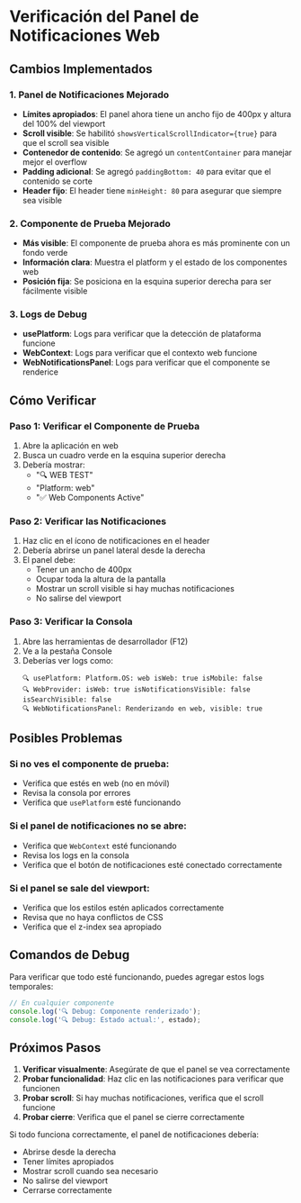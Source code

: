 # Verificación del Panel de Notificaciones Web

## Cambios Implementados

### 1. Panel de Notificaciones Mejorado
- **Límites apropiados**: El panel ahora tiene un ancho fijo de 400px y altura del 100% del viewport
- **Scroll visible**: Se habilitó `showsVerticalScrollIndicator={true}` para que el scroll sea visible
- **Contenedor de contenido**: Se agregó un `contentContainer` para manejar mejor el overflow
- **Padding adicional**: Se agregó `paddingBottom: 40` para evitar que el contenido se corte
- **Header fijo**: El header tiene `minHeight: 80` para asegurar que siempre sea visible

### 2. Componente de Prueba Mejorado
- **Más visible**: El componente de prueba ahora es más prominente con un fondo verde
- **Información clara**: Muestra el platform y el estado de los componentes web
- **Posición fija**: Se posiciona en la esquina superior derecha para ser fácilmente visible

### 3. Logs de Debug
- **usePlatform**: Logs para verificar que la detección de plataforma funcione
- **WebContext**: Logs para verificar que el contexto web funcione
- **WebNotificationsPanel**: Logs para verificar que el componente se renderice

## Cómo Verificar

### Paso 1: Verificar el Componente de Prueba
1. Abre la aplicación en web
2. Busca un cuadro verde en la esquina superior derecha
3. Debería mostrar:
   - "🔍 WEB TEST"
   - "Platform: web"
   - "✅ Web Components Active"

### Paso 2: Verificar las Notificaciones
1. Haz clic en el ícono de notificaciones en el header
2. Debería abrirse un panel lateral desde la derecha
3. El panel debe:
   - Tener un ancho de 400px
   - Ocupar toda la altura de la pantalla
   - Mostrar un scroll visible si hay muchas notificaciones
   - No salirse del viewport

### Paso 3: Verificar la Consola
1. Abre las herramientas de desarrollador (F12)
2. Ve a la pestaña Console
3. Deberías ver logs como:
   ```
   🔍 usePlatform: Platform.OS: web isWeb: true isMobile: false
   🔍 WebProvider: isWeb: true isNotificationsVisible: false isSearchVisible: false
   🔍 WebNotificationsPanel: Renderizando en web, visible: true
   ```

## Posibles Problemas

### Si no ves el componente de prueba:
- Verifica que estés en web (no en móvil)
- Revisa la consola por errores
- Verifica que `usePlatform` esté funcionando

### Si el panel de notificaciones no se abre:
- Verifica que `WebContext` esté funcionando
- Revisa los logs en la consola
- Verifica que el botón de notificaciones esté conectado correctamente

### Si el panel se sale del viewport:
- Verifica que los estilos estén aplicados correctamente
- Revisa que no haya conflictos de CSS
- Verifica que el z-index sea apropiado

## Comandos de Debug

Para verificar que todo esté funcionando, puedes agregar estos logs temporales:

```typescript
// En cualquier componente
console.log('🔍 Debug: Componente renderizado');
console.log('🔍 Debug: Estado actual:', estado);
```

## Próximos Pasos

1. **Verificar visualmente**: Asegúrate de que el panel se vea correctamente
2. **Probar funcionalidad**: Haz clic en las notificaciones para verificar que funcionen
3. **Probar scroll**: Si hay muchas notificaciones, verifica que el scroll funcione
4. **Probar cierre**: Verifica que el panel se cierre correctamente

Si todo funciona correctamente, el panel de notificaciones debería:
- Abrirse desde la derecha
- Tener límites apropiados
- Mostrar scroll cuando sea necesario
- No salirse del viewport
- Cerrarse correctamente 